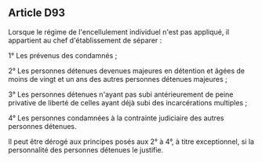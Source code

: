 Article D93
----
Lorsque le régime de l'encellulement individuel n'est pas appliqué, il
appartient au chef d'établissement de séparer :

1° Les prévenus des condamnés ;

2° Les personnes détenues devenues majeures en détention et âgées de moins de
vingt et un ans des autres personnes détenues majeures ;

3° Les personnes détenues n'ayant pas subi antérieurement de peine privative de
liberté de celles ayant déjà subi des incarcérations multiples ;

4° Les personnes condamnées à la contrainte judiciaire des autres personnes
détenues.

Il peut être dérogé aux principes posés aux 2° à 4°, à titre exceptionnel, si la
personnalité des personnes détenues le justifie.
